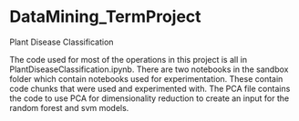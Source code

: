 # DataMining_TermProject
Plant Disease Classification

The code used for most of the operations in this project is all in PlantDiseaseClassification.ipynb. There are two notebooks in the sandbox folder which contain notebooks used for experimentation. These contain code chunks that were used and experimented with. The PCA file contains the code to use PCA for dimensionality reduction to create an input for the random forest and svm models. 
